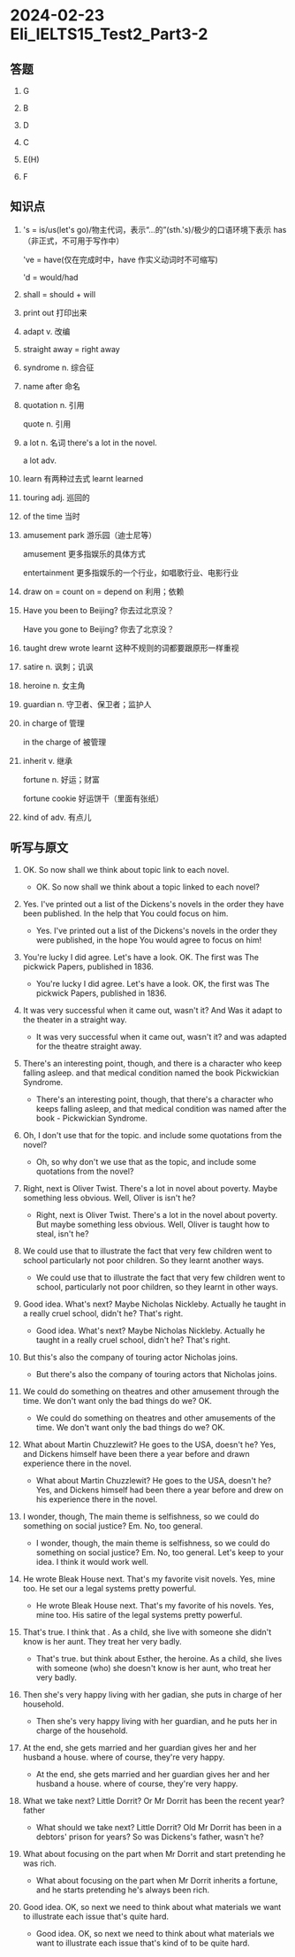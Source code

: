 # 2024-02-23 Eli_IELTS15_Test2_Part3-2

## 答题

1. G

2. B

3. D

4. C

5. E(H)

6. F

## 知识点

1. 's = is/us(let's go)/物主代词，表示“...的”(sth.'s)/极少的口语环境下表示 has（非正式，不可用于写作中）

   've = have(仅在完成时中，have 作实义动词时不可缩写)

   'd = would/had

2. shall = should + will

3. print out 打印出来

4. adapt v. 改编

5. straight away = right away

6. syndrome n. 综合征

7. name after 命名

8. quotation n. 引用

   quote n. 引用

9. a lot n. 名词 there's a lot in the novel.

   a lot adv.

10. learn 有两种过去式 learnt learned

11. touring adj. 巡回的

12. of the time 当时

13. amusement park 游乐园（迪士尼等）

    amusement 更多指娱乐的具体方式

    entertainment 更多指娱乐的一个行业，如唱歌行业、电影行业

14. draw on = count on = depend on 利用；依赖

15. Have you been to Beijing? 你去过北京没？

    Have you gone to Beijing? 你去了北京没？

16. taught drew wrote learnt 这种不规则的词都要跟原形一样重视

17. satire n. 讽刺；讥讽

18. heroine n. 女主角

19. guardian n. 守卫者、保卫者；监护人

20. in charge of 管理

    in the charge of 被管理

21. inherit v. 继承

    fortune n. 好运；财富

    fortune cookie 好运饼干（里面有张纸）

22. kind of adv. 有点儿

## 听写与原文

1. OK. So now shall we think about topic link to each novel.

   - OK. So now shall we think about a topic linked to each novel?

2. Yes. I've printed out a list of the Dickens's novels in the order they have been published. In the help that You could focus on him.

   - Yes. I've printed out a list of the Dickens's novels in the order they were published, in the hope You would agree to focus on him!

3. You're lucky I did agree. Let's have a look. OK. The first was The pickwick Papers, published in 1836.

   - You're lucky I did agree. Let's have a look. OK, the first was The pickwick Papers, published in 1836.

4. It was very successful when it came out, wasn't it? And Was it adapt to the theater in a straight way.

   - It was very successful when it came out, wasn't it? and was adapted for the theatre straight away.

5. There's an interesting point, though, and there is a character who keep falling asleep. and that medical condition named the book Pickwickian Syndrome.

   - There's an interesting point, though, that there's a character who keeps falling asleep, and that medical condition was named after the book - Pickwickian Syndrome.

6. Oh, I don't use that for the topic. and include some quotations from the novel?

   - Oh, so why don't we use that as the topic, and include some quotations from the novel?

7. Right, next is Oliver Twist. There's a lot in novel about poverty. Maybe something less obvious. Well, Oliver is isn't he?

   - Right, next is Oliver Twist. There's a lot in the novel about poverty. But maybe something less obvious. Well, Oliver is taught how to steal, isn't he?

8. We could use that to illustrate the fact that very few children went to school particularly not poor children. So they learnt another ways.

   - We could use that to illustrate the fact that very few children went to school, particularly not poor children, so they learnt in other ways.

9. Good idea. What's next? Maybe Nicholas Nickleby. Actually he taught in a really cruel school, didn't he? That's right.

   - Good idea. What's next? Maybe Nicholas Nickleby. Actually he taught in a really cruel school, didn't he? That's right.

10. But this's also the company of touring actor Nicholas joins.

    - But there's also the company of touring actors that Nicholas joins.

11. We could do something on theatres and other amusement through the time. We don't want only the bad things do we? OK.

    - We could do something on theatres and other amusements of the time. We don't want only the bad things do we? OK.

12. What about Martin Chuzzlewit? He goes to the USA, doesn't he? Yes, and Dickens himself have been there a year before and drawn experience there in the novel.

    - What about Martin Chuzzlewit? He goes to the USA, doesn't he? Yes, and Dickens himself had been there a year before and drew on his experience there in the novel.

13. I wonder, though, The main theme is selfishness, so we could do something on social justice? Em. No, too general.

    - I wonder, though, the main theme is selfishness, so we could do something on social justice? Em. No, too general. Let's keep to your idea. I think it would work well.

14. He wrote Bleak House next. That's my favorite visit novels. Yes, mine too. He set our a legal systems pretty powerful.

    - He wrote Bleak House next. That's my favorite of his novels. Yes, mine too. His satire of the legal systems pretty powerful.

15. That's true. I think that . As a child, she live with someone she didn't know is her aunt. They treat her very badly.

    - That's true. but think about Esther, the heroine. As a child, she lives with someone (who) she doesn't know is her aunt, who treat her very badly.

16. Then she's very happy living with her gadian, she puts in charge of her household.

    - Then she's very happy living with her guardian, and he puts her in charge of the household.

17. At the end, she gets married and her guardian gives her and her husband a house. where of course, they're very happy.

    - At the end, she gets married and her guardian gives her and her husband a house. where of course, they're very happy.

18. What we take next? Little Dorrit? Or Mr Dorrit has been the recent year? father

    - What should we take next? Little Dorrit? Old Mr Dorrit has been in a debtors' prison for years? So was Dickens's father, wasn't he?

19. What about focusing on the part when Mr Dorrit and start pretending he was rich.

    - What about focusing on the part when Mr Dorrit inherits a fortune, and he starts pretending he's always been rich.

20. Good idea. OK, so next we need to think about what materials we want to illustrate each issue that's quite hard.

    - Good idea. OK, so next we need to think about what materials we want to illustrate each issue that's kind of to be quite hard.
